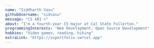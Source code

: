 ```yaml
---
name: "Siddharth Vasu"
githubUsername: "sidvasu"
message: "CS 401 >"
about: "I'm a fourth-year CS major at Cal State Fullerton."
programmingInterests: "Web Development, Open Source Development"
hobbies: "Video games, reading, hiking"
extraLink: "https://svportfolio.vercel.app"
---
```

